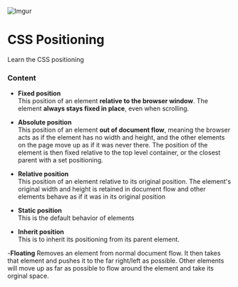 ![Imgur](http://i.imgur.com/6C451Nv.jpg)

# CSS Positioning
Learn the CSS positioning

### Content
- **Fixed position**  
This position of an element **relative to the browser window**.  The element **always stays fixed in place**, even when scrolling.

- **Absolute position**  
This position of an element **out of document flow**, meaning the browser acts as if the element has no width and height, and the other elements on the page move up as if it was never there.  The position of the element is then fixed relative to the top level container, or the closest parent with a set positioning.

- **Relative position**  
This position of an element relative to its original position.  The element's original width and height is retained in document flow and other elements behave as if it was in its original position

- **Static position**  
This is the default behavior of elements

- **Inherit position**  
This is to inherit its positioning from its parent element.

-**Floating**
 Removes an element from normal document flow.  It then takes that element and pushes it to the far right/left as possible.  Other elements will move up as far as possible to flow around the element and take its orginal space.












